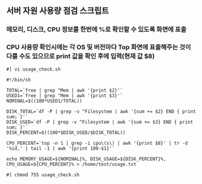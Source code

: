 ## 서버 자원 사용량 점검 스크립트
### 메모리, 디스크, CPU 정보를 한번에 %로 확인할 수 있도록 화면에 표출
### CPU 사용량 확인시에는 각 OS 및 버전마다 Top 화면에 표출해주는 것이 다를 수도 있으므로 print 값을 확인 후에 입력(현재 값 $8)
```
#] vi usage_check.sh

#!/bin/sh

TOTAL=`free | grep ^Mem | awk '{print $2}'`
USED1=`free | grep ^Mem | awk '{print $3}'`
NOMINAL=$((100*USED1/TOTAL))

DISK_TOTAL=`df -P | grep -v ^Filesystem | awk '{sum += $2} END { print sum; }'`
DISK_USED=`df -P | grep -v ^Filesystem | awk '{sum += $3} END { print sum; }'`
DISK_PERCENT=$((100*$DISK_USED/$DISK_TOTAL))

CPU_PERCENT=`top -n 1 | grep -i cpu\(s\) | awk '{print $8}' | tr -d '%id,' | tail -1 | awk '{print 100-$1}'`

echo MEMORY_USAGE=${NOMINAL}%, DISK_USAGE=${DISK_PERCENT}%, CPU_USAGE=${CPU_PERCENT}% > /home/test/usage.txt

#] chmod 755 usage_check.sh
```
